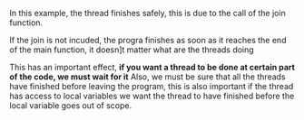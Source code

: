 In this example, the thread finishes safely, this is due to the call of the
join function.

If the join is not incuded, the progra finishes as soon as it reaches the end of
the main function, it doesn]t matter what are the threads doing

This has an important effect, **if you want a thread to be done at certain part
of the code, we must wait for it**
Also, we must be sure that all the threads have finished before leaving the
program, this is also important if the thread has access to local variables
we want the thread to have finished before the local variable goes out of scope.
